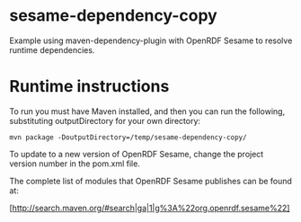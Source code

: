 sesame-dependency-copy
======================

Example using maven-dependency-plugin with OpenRDF Sesame to resolve runtime dependencies.

Runtime instructions
====================

To run you must have Maven installed, and then you can run the following, substituting outputDirectory for your own directory:

    mvn package -DoutputDirectory=/temp/sesame-dependency-copy/

To update to a new version of OpenRDF Sesame, change the project version number in the pom.xml file.

The complete list of modules that OpenRDF Sesame publishes can be found at:

[http://search.maven.org/#search|ga|1|g%3A%22org.openrdf.sesame%22]
